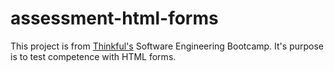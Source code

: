 # assessment-html-forms

This project is from [Thinkful's](https://www.thinkful.com/bootcamp/web-development/) Software Engineering Bootcamp. It's purpose is to test competence with HTML forms.
